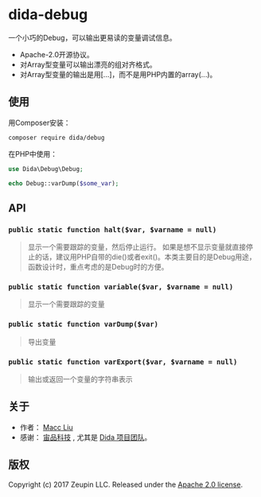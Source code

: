 # dida-debug

一个小巧的Debug，可以输出更易读的变量调试信息。

* Apache-2.0开源协议。
* 对Array型变量可以输出漂亮的组对齐格式。
* 对Array型变量的输出是用[...]，而不是用PHP内置的array(...)。

## 使用

用Composer安装：

```bash
composer require dida/debug
```

在PHP中使用：

```php
use Dida\Debug\Debug;

echo Debug::varDump($some_var);
```

## API

### `public static function halt($var, $varname = null)`

> 显示一个需要跟踪的变量，然后停止运行。
> 如果是想不显示变量就直接停止的话，建议用PHP自带的die()或者exit()。本类主要目的是Debug用途，函数设计时，重点考虑的是Debug时的方便。

### `public static function variable($var, $varname = null)`

> 显示一个需要跟踪的变量

### `public static function varDump($var)`

> 导出变量

### `public static function varExport($var, $varname = null)`

> 输出或返回一个变量的字符串表示

## 关于

* 作者： [Macc Liu](https://github.com/maccliu)
* 感谢： [宙品科技](http://zeupin.com) , 尤其是 [Dida 项目团队](http://dida.zeupin.com)。

## 版权

Copyright (c) 2017 Zeupin LLC. Released under the [Apache 2.0 license](LICENSE).